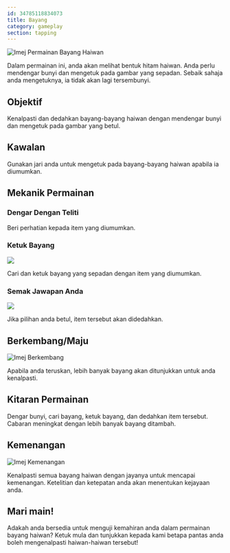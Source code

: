 ```yaml
---
id: 34785118834073
title: Bayang
category: gameplay
section: tapping
---
```

![Imej Permainan Bayang Haiwan](https://help.studycat.com/hc/article_attachments/34915780007577)

Dalam permainan ini, anda akan melihat bentuk hitam haiwan. Anda perlu mendengar bunyi dan mengetuk pada gambar yang sepadan. Sebaik sahaja anda mengetuknya, ia tidak akan lagi tersembunyi.

## Objektif

Kenalpasti dan dedahkan bayang-bayang haiwan dengan mendengar bunyi dan mengetuk pada gambar yang betul.

## Kawalan

Gunakan jari anda untuk mengetuk pada bayang-bayang haiwan apabila ia diumumkan.

## Mekanik Permainan

### Dengar Dengan Teliti

Beri perhatian kepada item yang diumumkan.

### Ketuk Bayang

![](https://help.studycat.com/hc/article_attachments/34785088097433)

Cari dan ketuk bayang yang sepadan dengan item yang diumumkan.

### Semak Jawapan Anda

![](https://help.studycat.com/hc/article_attachments/34785088100761)

Jika pilihan anda betul, item tersebut akan didedahkan.

## Berkembang/Maju

![Imej Berkembang](https://help.studycat.com/hc/article_attachments/34915749569049)

Apabila anda teruskan, lebih banyak bayang akan ditunjukkan untuk anda kenalpasti.

## Kitaran Permainan

Dengar bunyi, cari bayang, ketuk bayang, dan dedahkan item tersebut. Cabaran meningkat dengan lebih banyak bayang ditambah.

## Kemenangan

![Imej Kemenangan](https://help.studycat.com/hc/article_attachments/34915749571993)

Kenalpasti semua bayang haiwan dengan jayanya untuk mencapai kemenangan. Ketelitian dan ketepatan anda akan menentukan kejayaan anda.

## Mari main!

Adakah anda bersedia untuk menguji kemahiran anda dalam permainan bayang haiwan? Ketuk mula dan tunjukkan kepada kami betapa pantas anda boleh mengenalpasti haiwan-haiwan tersebut!

